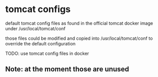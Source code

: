 # tomcat configs

default tomcat config files as found in the official tomcat docker image under /usr/local/tomcat/conf

those files could be modified and copied into /usr/local/tomcat/conf to override the default configuration

TODO: use tomcat config files in docker

## Note: at the moment those are unused
